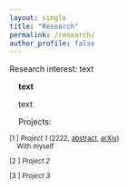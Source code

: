 ```yaml
---
layout: single
title: "Research"
permalink: /research/
author_profile: false
---
```



Research interest: text

&nbsp;&nbsp;&nbsp; **text**

&nbsp;&nbsp;&nbsp; text

&nbsp;&nbsp;&nbsp; Projects:

<small>

[1 ] *Project 1* (2222, [abstract](../_research/proj1.md), [arXiv](https://academicpages.github.io/markdown/))  
&nbsp;&nbsp;&nbsp; With myself

[2 ] *Project 2*

[3 ] *Project 3*

</small>
